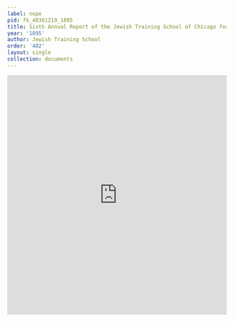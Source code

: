```yaml
---
label: nope
pid: fk_40381219_1895
title: Sixth Annual Report of the Jewish Training School of Chicago for 1894-95
year: '1895'
author: Jewish Training School
order: '402'
layout: single
collection: documents
---
```

<iframe src="https://northwestern.app.box.com/embed/s/h2iegzrfl76pt55q86lujwmtonc95wqs?sortColumn=date&view=list" width="100%" height="550" frameborder="0" allowfullscreen webkitallowfullscreen msallowfullscreen></iframe>

